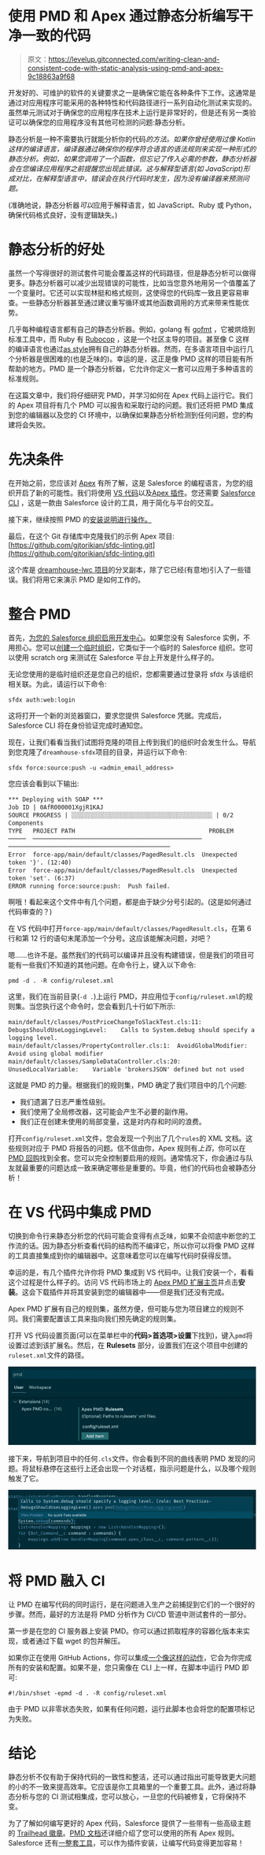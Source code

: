# 使用 PMD 和 Apex 通过静态分析编写干净一致的代码

> 原文：<https://levelup.gitconnected.com/writing-clean-and-consistent-code-with-static-analysis-using-pmd-and-apex-9c18863a9f68>

开发好的、可维护的软件的关键要求之一是确保它能在各种条件下工作。这通常是通过对应用程序可能采用的各种特性和代码路径进行一系列自动化测试来实现的。虽然单元测试对于确保您的应用程序在技术上运行是非常好的，但是还有另一类验证可以确保您的应用程序没有其他可检测的问题:静态分析。

静态分析是一种不需要执行就能分析你的代码*的方法。如果你曾经使用过像 Kotlin 这样的编译语言，编译器通过确保你的程序符合语言的语法规则来实现一种形式的静态分析。例如，如果您调用了一个函数，但忘记了传入必需的参数，静态分析器会在您编译应用程序之前提醒您出现此错误。这与解释型语言(如 JavaScript)形成对比，在解释型语言中，错误会在执行代码时发生，因为没有编译器来预测问题。*

(准确地说，静态分析器*可以*应用于解释语言，如 JavaScript、Ruby 或 Python，确保代码格式良好，没有逻辑缺失。)

# 静态分析的好处

虽然一个写得很好的测试套件可能会覆盖这样的代码路径，但是静态分析可以做得更多。静态分析器可以减少出现错误的可能性，比如当您意外地用另一个值覆盖了一个变量时。它还可以实现林挺和格式规则，这使得您的代码库一致且更容易审查。一些静态分析器甚至通过建议重写循环或其他函数调用的方式来带来性能优势。

几乎每种编程语言都有自己的静态分析器。例如，golang 有 [gofmt](https://pkg.go.dev/cmd/gofmt) ，它被烘焙到标准工具中，而 Ruby 有 [Rubocop](https://rubocop.org/) ，这是一个社区主导的项目。甚至像 C 这样的编译语言也通过[as style](http://astyle.sourceforge.net/astyle.html)拥有自己的静态分析器。然而，在多语言项目中运行几个分析器是很困难的(也是乏味的)。幸运的是，这正是像 PMD 这样的项目能有所帮助的地方。PMD 是一个静态分析器，它允许你定义一套可以应用于多种语言的标准规则。

在这篇文章中，我们将仔细研究 PMD，并学习如何在 Apex 代码上运行它。我们的 Apex 项目将有几个 PMD 可以报告和采取行动的问题。我们还将把 PMD 集成到您的编辑器以及您的 CI 环境中，以确保如果静态分析检测到任何问题，您的构建将会失败。

# 先决条件

在开始之前，您应该对 [Apex](https://developer.salesforce.com/docs/atlas.en-us.apexcode.meta/apexcode/apex_intro_what_is_apex.htm#!) 有所了解，这是 Salesforce 的编程语言，为您的组织开启了新的可能性。我们将使用 [VS 代码](https://code.visualstudio.com/)以及[Apex 插件](https://marketplace.visualstudio.com/items?itemName=salesforce.salesforcedx-vscode)。您还需要 [Salesforce CLI](https://developer.salesforce.com/tools/sfdxcli) ，这是一款由 Salesforce 设计的工具，用于简化与平台的交互。

接下来，继续按照 PMD 的[安装说明进行操作。](https://pmd.github.io/pmd-6.40.0/pmd_userdocs_installation.html#how-to-install-pmd-and-cpd)

最后，在这个 Git 存储库中克隆我们的示例 Apex 项目:[https://github.com/gjtorikian/sfdc-linting.git](https://github.com/gjtorikian/sfdc-linting.git)

这个库是 [dreamhouse-lwc 项目](https://github.com/trailheadapps/dreamhouse-lwc)的分叉副本，除了它已经(有意地)引入了一些错误。我们将用它来演示 PMD 是如何工作的。

# 整合 PMD

首先，[为您的 Salesforce 组织启用开发中心](https://developer.salesforce.com/docs/atlas.en-us.sfdx_dev.meta/sfdx_dev/sfdx_setup_enable_devhub.htm)。如果您没有 Salesforce 实例，不用担心。您可以[创建一个临时组织](https://developer.salesforce.com/docs/atlas.en-us.sfdx_dev.meta/sfdx_dev/sfdx_dev_scratch_orgs_create.htm)，它类似于一个临时的 Salesforce 组织。您可以使用 scratch org 来测试在 Salesforce 平台上开发是什么样子的。

无论您使用的是临时组织还是您自己的组织，您都需要通过登录将 sfdx 与该组织相关联。为此，请运行以下命令:

```
sfdx auth:web:login
```

这将打开一个新的浏览器窗口，要求您提供 Salesforce 凭据。完成后，Salesforce CLI 将在身份验证完成时通知您。

现在，让我们看看当我们试图将克隆的项目上传到我们的组织时会发生什么。导航到您克隆了`dreamhouse-sfdx`项目的目录，并运行以下命令:

```
sfdx force:source:push -u <admin_email_address>
```

您应该会看到以下输出:

```
*** Deploying with SOAP ***
Job ID | 0AfR000001XgjR1KAJ
SOURCE PROGRESS | ░░░░░░░░░░░░░░░░░░░░░░░░░░░░░░░░░░░░░░░░ | 0/2 Components
TYPE   PROJECT PATH                                      PROBLEM
─────  ────────────────────────────────────────────────  ──────────────────────────────────────────────
Error  force-app/main/default/classes/PagedResult.cls  Unexpected token '}'. (12:40)
Error  force-app/main/default/classes/PagedResult.cls  Unexpected token 'set'. (6:37)
ERROR running force:source:push:  Push failed.
```

啊哦！看起来这个文件中有几个问题，都是由于缺少分号引起的。(这是如何通过代码审查的？)

在 VS 代码中打开`force-app/main/default/classes/PagedResult.cls`，在第 6 行和第 12 行的语句末尾添加一个分号。这应该能解决问题，对吧？

嗯……也许不是。虽然我们的代码可以编译并且没有构建错误，但是我们的项目可能有一些我们不知道的其他问题。在命令行上，键入以下命令:

```
pmd -d . -R config/ruleset.xml
```

这里，我们在当前目录(`-d .`)上运行 PMD，并应用位于`config/ruleset.xml`的规则集。当您执行这个命令时，您会看到几十行如下所示:

```
main/default/classes/PostPriceChangeToSlackTest.cls:11: DebugsShouldUseLoggingLevel:    Calls to System.debug should specify a logging level.
main/default/classes/PropertyController.cls:1:  AvoidGlobalModifier:    Avoid using global modifier
main/default/classes/SampleDataController.cls:20:   UnusedLocalVariable:    Variable 'brokersJSON' defined but not used
```

这就是 PMD 的力量。根据我们的规则集，PMD 确定了我们项目中的几个问题:

*   我们遗漏了日志严重性级别。
*   我们使用了全局修改器，这可能会产生不必要的副作用。
*   我们正在创建未使用的局部变量，这是对内存和时间的浪费。

打开`config/ruleset.xml`文件，您会发现一个列出了几个`rules`的 XML 文档。这些规则对应于 PMD 将报告的问题。信不信由你，Apex 规则有*上百*，你可以在 [PMD 回购](https://github.com/pmd/pmd/blob/eb1f30cd660e02bed7079d26b30fb76ca6ed6026/pmd-apex/src/main/resources/rulesets/apex/quickstart.xml)找到全套。您可以完全控制要启用的规则。通常情况下，你会通过与队友就最重要的问题达成一致来确定哪些是重要的。毕竟，他们的代码也会被静态分析！

# 在 VS 代码中集成 PMD

切换到命令行来静态分析您的代码可能会变得有点乏味，如果不会彻底中断您的工作流的话。因为静态分析查看代码的结构而不编译它，所以你可以将像 PMD 这样的工具直接集成到你的编辑器中。这意味着您可以在编写代码时获得反馈。

幸运的是，有几个插件允许你将 PMD 集成到 VS 代码中。让我们安装一个，看看这个过程是什么样子的。访问 VS 代码市场上的 [Apex PMD 扩展主页](https://marketplace.visualstudio.com/items?itemName=chuckjonas.apex-pmd)并点击**安装**。这会下载插件并将其安装到您的编辑器中——但是我们还没有完成。

Apex PMD 扩展有自己的规则集，虽然方便，但可能与您为项目建立的规则不同。我们需要配置该工具来指向我们预先确定的规则集。

打开 VS 代码设置页面(可以在菜单栏中的**代码>首选项>设置**下找到)，键入`pmd`将设置过滤到该扩展名。然后，在 **Rulesets** 部分，设置我们在这个项目中创建的`ruleset.xml`文件的路径。

![](img/958d445f4ef97a518a5255e0ba3374cc.png)

接下来，导航到项目中的任何`.cls`文件。你会看到不同的曲线表明 PMD 发现的问题。将鼠标悬停在这些行上还会出现一个对话框，指示问题是什么，以及哪个规则触发了它。

![](img/0a270e8038d418e9e3cc0fe2a7ae84d7.png)

# 将 PMD 融入 CI

让 PMD 在编写代码的同时运行，是在问题进入生产之前捕捉到它们的一个很好的步骤。然而，最好的方法是将 PMD 分析作为 CI/CD 管道中测试套件的一部分。

第一步是在您的 CI 服务器上安装 PMD。你可以通过抓取程序的容器化版本来实现，或者通过下载 wget 的包并解压。

如果你正在使用 GitHub Actions，你可以集成[一个像这样的动作](https://github.com/rody/pmd-github-action)，它会为你完成所有的安装和配置。如果不是，您只需像在 CLI 上一样，在脚本中运行 PMD 即可:

```
#!/bin/shset -epmd -d . -R config/ruleset.xml
```

由于 PMD 以非零状态失败，如果有任何问题，运行此脚本也会将您的配置项标记为失败。

# 结论

静态分析不仅有助于保持代码的一致性和整洁，还可以通过指出可能导致更大问题的小的不一致来提高效率。它应该是你工具箱里的一个重要工具。此外，通过将静态分析与您的 CI 测试相集成，您可以放心，一旦您的代码被修复，它将保持不变。

为了了解如何编写更好的 Apex 代码，Salesforce 提供了一些带有一些高级主题的 [Trailhead 徽章](https://trailhead.salesforce.com/en/content/learn/modules/asynchronous_apex)。[PMD 文档](https://pmd.github.io/latest/pmd_rules_apex.html)还详细介绍了您可以使用的所有 Apex 规则。Salesforce 还有[一整套工具](https://marketplace.visualstudio.com/items?itemName=salesforce.salesforcedx-vscode)，可以作为插件安装，让编写代码变得更加容易！